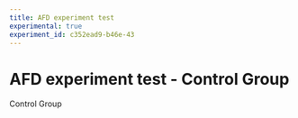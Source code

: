 ```yaml
---
title: AFD experiment test
experimental: true
experiment_id: c352ead9-b46e-43
---
```

# AFD experiment test - Control Group
Control Group
 
